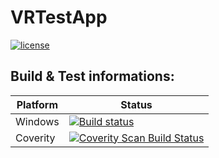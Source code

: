 # VRTestApp

[![license](https://img.shields.io/github/license/zolcsieles/VRTestApp.svg?branch=master)]()

## Build & Test informations:

Platform | Status
---- | ----
Windows | [![Build status](https://ci.appveyor.com/api/projects/status/hi2y44oi7nrl2yoh/branch/master?svg=true)](https://ci.appveyor.com/project/zolcsieles/vrtestapp/branch/master)
Coverity | [![Coverity Scan Build Status](https://scan.coverity.com/projects/8793/badge.svg)](https://scan.coverity.com/projects/zolcsieles-vrtestapp)
